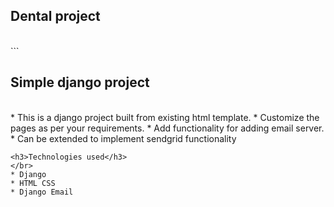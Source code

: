 <h2>Dental project  </h2>
</br>
```
<h2>Simple django project</h2></br>
* This is a django project built from existing html template.
* Customize the pages as per your requirements.
* Add functionality for adding email server.
* Can be extended to implement sendgrid functionality

```
<h3>Technologies used</h3>
</br>
* Django
* HTML CSS
* Django Email


